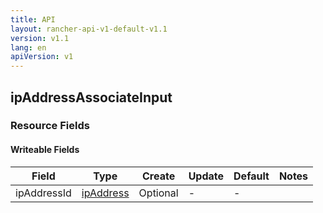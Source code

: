 ```yaml
---
title: API
layout: rancher-api-v1-default-v1.1
version: v1.1
lang: en
apiVersion: v1
---
```


## ipAddressAssociateInput



### Resource Fields

#### Writeable Fields

Field | Type | Create | Update | Default | Notes
---|---|---|---|---|---
ipAddressId | [ipAddress]({{site.baseurl}}/rancher/{{page.version}}/{{page.lang}}/api/{{page.apiVersion}}/api-resources/ipAddress/) | Optional | - | - | 



<br>
